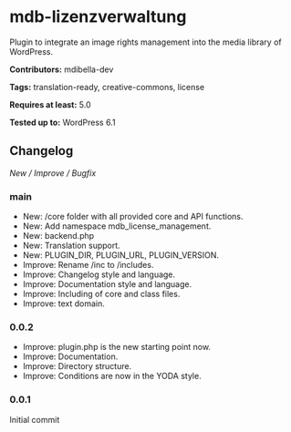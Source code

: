 # mdb-lizenzverwaltung
Plugin to integrate an image rights management into the media library of WordPress.

__Contributors:__ mdibella-dev

__Tags:__  translation-ready, creative-commons, license

__Requires at least:__ 5.0

__Tested up to:__ WordPress 6.1


## Changelog
*New / Improve / Bugfix*


### main
* New: /core folder with all provided core and API functions.
* New: Add namespace mdb_license_management.
* New: backend.php
* New: Translation support.
* New: PLUGIN_DIR, PLUGIN_URL, PLUGIN_VERSION.
* Improve: Rename /inc to /includes.
* Improve: Changelog style and language.
* Improve: Documentation style and language.
* Improve: Including of core and class files.
* Improve: text domain.


### 0.0.2
* Improve: plugin.php is the new starting point now.
* Improve: Documentation.
* Improve: Directory structure.
* Improve: Conditions are now in the YODA style.


### 0.0.1
Initial commit
